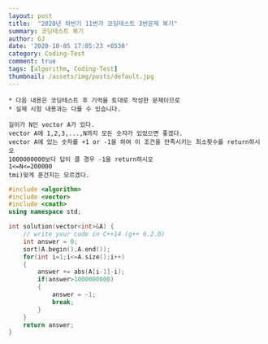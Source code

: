```yaml
---
layout: post
title:  "2020년 하반기 11번가 코딩테스트 3번문제 복기"
summary: 코딩테스트 복기
author: GJ
date: '2020-10-05 17:05:23 +0530'
category: Coding-Test
comment: true
tags: [algorithm, Coding-Test]
thumbnail: /assets/img/posts/default.jpg
---
```


    * 다음 내용은 코딩테스트 후 기억을 토대로 작성한 문제이므로
    * 실제 시험 내용과는 다를 수 있습니다.

    길이가 N인 vector A가 있다.
    vector A에 1,2,3,...,N까지 모든 숫자가 있었으면 좋겠다.
    vector A에 있는 숫자를 +1 or -1을 하여 이 조건을 만족시키는 최소횟수를 return하시오
    1000000000보다 답이 클 경우 -1을 return하시오
    1<=N<=200000
    tmi)맞게 푼건지는 모르겠다.

```cpp
#include <algorithm>
#include <vector>
#include <cmath>
using namespace std;

int solution(vector<int>&A) {
    // write your code in C++14 (g++ 6.2.0)
    int answer = 0;
    sort(A.begin(),A.end());
    for(int i=1;i<=A.size();i++)
    {
        answer += abs(A[i-1]-i);
        if(answer>1000000000)
        {
            answer = -1;
            break;
        }
    }
    return answer;
}
```
